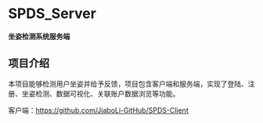 # SPDS_Server

**坐姿检测系统服务端**

## 项目介绍

​         本项目能够检测用户坐姿并给予反馈，项目包含客户端和服务端，实现了登陆、注册、坐姿检测、数据可视化、关联账户数据浏览等功能。  

客户端：https://github.com/JiaboLi-GitHub/SPDS-Client

